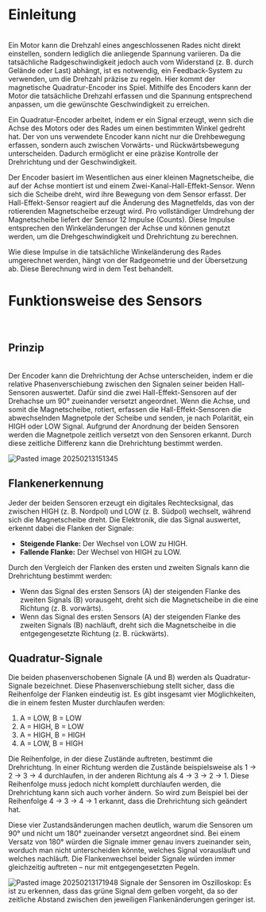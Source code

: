 # Einleitung
<br>
Ein Motor kann die Drehzahl eines angeschlossenen Rades nicht direkt einstellen, sondern lediglich die anliegende Spannung variieren. Da die tatsächliche Radgeschwindigkeit jedoch auch vom Widerstand (z. B. durch Gelände oder Last) abhängt, ist es notwendig, ein Feedback-System zu verwenden, um die Drehzahl präzise zu regeln. Hier kommt der magnetische Quadratur-Encoder ins Spiel. Mithilfe des Encoders kann der Motor die tatsächliche Drehzahl erfassen und die Spannung entsprechend anpassen, um die gewünschte Geschwindigkeit zu erreichen.

Ein Quadratur-Encoder arbeitet, indem er ein Signal erzeugt, wenn sich die Achse des Motors oder des Rades um einen bestimmten Winkel gedreht hat. Der von uns verwendete Encoder kann nicht nur die Drehbewegung erfassen, sondern auch zwischen Vorwärts- und Rückwärtsbewegung unterscheiden. Dadurch ermöglicht er eine präzise Kontrolle der Drehrichtung und der Geschwindigkeit.

Der Encoder basiert im Wesentlichen aus einer kleinen Magnetscheibe, die auf der Achse montiert ist und einem Zwei-Kanal-Hall-Effekt-Sensor. Wenn sich die Scheibe dreht, wird ihre Bewegung von dem Sensor erfasst. Der Hall-Effekt-Sensor reagiert auf die Änderung des Magnetfelds, das von der rotierenden Magnetscheibe erzeugt wird. Pro vollständiger Umdrehung der Magnetscheibe liefert der Sensor 12 Impulse (Counts). Diese Impulse entsprechen den Winkeländerungen der Achse und können genutzt werden, um die Drehgeschwindigkeit und Drehrichtung zu berechnen.

Wie diese Impulse in die tatsächliche Winkeländerung des Rades umgerechnet werden, hängt von der Radgeometrie und der Übersetzung ab. Diese Berechnung wird in dem Test behandelt.
<br>
# Funktionsweise des Sensors
<br>

## Prinzip 
<br>
Der Encoder kann die Drehrichtung der Achse unterscheiden, indem er die relative Phasenverschiebung zwischen den Signalen seiner beiden Hall-Sensoren auswertet. Dafür sind die zwei Hall-Effekt-Sensoren auf der Drehachse um 90° zueinander versetzt angeordnet. Wenn die Achse, und somit die Magnetscheibe, rotiert, erfassen die Hall-Effekt-Sensoren die abwechselnden Magnetpole der Scheibe und senden, je nach Polarität, ein HIGH oder LOW Signal. Aufgrund der Anordnung der beiden Sensoren werden die Magnetpole zeitlich versetzt von den Sensoren erkannt. Durch diese zeitliche Differenz kann die Drehrichtung bestimmt werden.

![Pasted image 20250213151345](https://i.imgur.com/ECEkNiG.png)

## Flankenerkennung

Jeder der beiden Sensoren erzeugt ein digitales Rechtecksignal, das zwischen HIGH (z. B. Nordpol) und LOW (z. B. Südpol) wechselt, während sich die Magnetscheibe dreht. Die Elektronik, die das Signal auswertet, erkennt dabei die Flanken der Signale:

- **Steigende Flanke:** Der Wechsel von LOW zu HIGH.
- **Fallende Flanke:** Der Wechsel von HIGH zu LOW.

Durch den Vergleich der Flanken des ersten und zweiten Signals kann die Drehrichtung bestimmt werden:

- Wenn das Signal des ersten Sensors (A) der steigenden Flanke des zweiten Signals (B) vorausgeht, dreht sich die Magnetscheibe in die eine Richtung (z. B. vorwärts).
- Wenn das Signal des ersten Sensors (A) der steigenden Flanke des zweiten Signals (B) nachläuft, dreht sich die Magnetscheibe in die entgegengesetzte Richtung (z. B. rückwärts).

## Quadratur-Signale

Die beiden phasenverschobenen Signale (A und B) werden als Quadratur-Signale bezeichnet. Diese Phasenverschiebung stellt sicher, dass die Reihenfolge der Flanken eindeutig ist. Es gibt insgesamt vier Möglichkeiten, die in einem festen Muster durchlaufen werden:

1. A = LOW, B = LOW
2. A = HIGH, B = LOW
3. A = HIGH, B = HIGH
4. A = LOW, B = HIGH

Die Reihenfolge, in der diese Zustände auftreten, bestimmt die Drehrichtung. In einer Richtung werden die Zustände beispielsweise als 1 → 2 → 3 → 4 durchlaufen, in der anderen Richtung als 4 → 3 → 2 → 1. Diese Reihenfolge muss jedoch nicht komplett durchlaufen werden, die Drehrichtung kann sich auch vorher ändern. So wird zum Beispiel bei der Reihenfolge 4 → 3 → 4 → 1 erkannt, dass die Drehrichtung sich geändert hat.

Diese vier Zustandsänderungen machen deutlich, warum die Sensoren um 90° und nicht um 180° zueinander versetzt angeordnet sind. Bei einem Versatz von 180° würden die Signale immer genau invers zueinander sein, worduch man nicht unterscheiden könnte, welches Signal vorausläuft und welches nachläuft. Die Flankenwechsel beider Signale würden immer gleichzeitig auftreten – nur mit entgegengesetzten Pegeln. 

![Pasted image 20250213171948](https://i.imgur.com/yplbG7H.png)
Signale der Sensoren im Oszilloskop: Es ist zu erkennen, dass das grüne Signal dem gelben vorgeht, da so der zeitliche Abstand zwischen den jeweiligen Flankenänderungen geringer ist.

